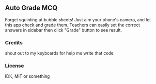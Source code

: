 ## Auto Grade MCQ
Forget squinting at bubble sheets!
Just aim your phone's camera, and let this app check and grade them.
Teachers can easily set the correct answers in sidebar then click "Grade" button to see result.
### Credits
shout out to my keyboards for help me write that code
### License
IDK, MIT or something

